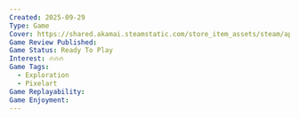 ```yaml
---
Created: 2025-09-29
Type: Game
Cover: https://shared.akamai.steamstatic.com/store_item_assets/steam/apps/813230/header.jpg?t=1716414146
Game Review Published:
Game Status: Ready To Play
Interest: 🔥🔥🔥
Game Tags:
  - Exploration
  - Pixelart
Game Replayability:
Game Enjoyment:
---
```

